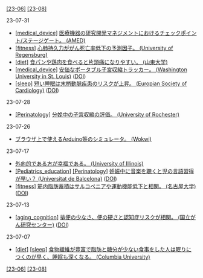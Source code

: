 [\[23-06\]](2306.md) [\[23-08\]](2308.md)

23-07-31
* [\[medical_device\]](medical_device.md) [医療機器の研究開発マネジメントにおけるチェックポイント/ステージゲート。 (AMED)](https://www.amed.go.jp/koubo/medical_device_check.html)
* [\[fitness\]](fitness.md) [心肺持久力ががん死亡率低下の予測因子。 (University of Regensburg)](https://doi.org/10.1093/annonc/mdu250)
* [\[diet\]](diet.md) [食パンや鶏肉を食べると片頭痛になりやすい。 (山東大学)](https://doi.org/10.3389/fnut.2023.1123657)
* [\[medical_device\]](medical_device.md) [安価なポータブル子宮収縮トラッカー。 (Washington University in St. Louis)](https://engineering.wustl.edu/news/2023/Portable-low-cost-tech-tracks-uterine-contractions.html) ([DOI](https://doi.org/10.1109/TBCAS.2023.3278104))
* [\[sleep\]](sleep.md) [短い睡眠は末梢動脈疾患のリスクが上昇。 (Europian Society of Cardiology)](https://www.escardio.org/The-ESC/Press-Office/Press-releases/short-night-time-sleep-linked-with-nearly-doubled-risk-of-clogged-leg-arteries) ([DOI](https://doi.org/10.1093/ehjopen/oead008))

23-07-28
* [\[Perinatology\]](Perinatology.md) [分娩中の子宮収縮の評価。 (University of Rochester)](https://doi.org/10.1016/j.ajog.2022.10.039)

23-07-26
* [ブラウザ上で使えるArduino等のシミュレータ。 (Wokwi)](https://wokwi.com/)

23-07-17
* [外向的である方が幸福である。 (University of Illinois)](https://doi.org/10.1016/0191-8869(90)90157-M)
* [\[Pediatrics_education\]](Pediatrics_education.md) [\[Perinatology\]](Perinatology.md) [妊娠中に音楽を聴くと児の言語習得が早い？ (Universitat de Balcelona)](http://www.fbg.ub.edu/en/news/listening-to-music-during-pregnancy-benefits-the-babys-brains-ability-to-encode-speech-sounds/) ([DOI](https://doi.org/10.1111/desc.13362))
* [\[fitness\]](fitness.md) [筋内脂肪蓄積はサルコペニアや運動機能低下と相関。 (名古屋大学)](https://www.nagoya-u.ac.jp/about-nu/public-relations/researchinfo/upload_images/20170209_htc.pdf) ([DOI](https://doi.org/10.1016/j.archger.2017.01.014))

23-07-13
* [\[aging_cognition\]](aging_cognition.md) [排便の少なさ、便の硬さと認知症リスクが相関。 (国立がん研究センター)](https://www.carenet.com/news/general/carenet/56742) ([DOI](https://doi.org/10.1016/j.puhe.2023.05.019))

23-07-07
* [\[diet\]](diet.md) [\[sleep\]](sleep.md) [食物繊維が豊富で脂肪と糖分が少ない食事をした人は眠りにつくのが早く、睡眠も深くなる。 (Columbia University)](https://doi.org/10.5664/jcsm.5384)

[\[23-06\]](2306.md) [\[23-08\]](2308.md)
